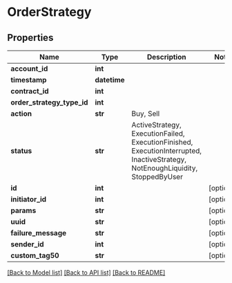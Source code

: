 # OrderStrategy

## Properties
Name | Type | Description | Notes
------------ | ------------- | ------------- | -------------
**account_id** | **int** |  | 
**timestamp** | **datetime** |  | 
**contract_id** | **int** |  | 
**order_strategy_type_id** | **int** |  | 
**action** | **str** | Buy, Sell | 
**status** | **str** | ActiveStrategy, ExecutionFailed, ExecutionFinished, ExecutionInterrupted, InactiveStrategy, NotEnoughLiquidity, StoppedByUser | 
**id** | **int** |  | [optional] 
**initiator_id** | **int** |  | [optional] 
**params** | **str** |  | [optional] 
**uuid** | **str** |  | [optional] 
**failure_message** | **str** |  | [optional] 
**sender_id** | **int** |  | [optional] 
**custom_tag50** | **str** |  | [optional] 

[[Back to Model list]](../README.md#documentation-for-models) [[Back to API list]](../README.md#documentation-for-api-endpoints) [[Back to README]](../README.md)


